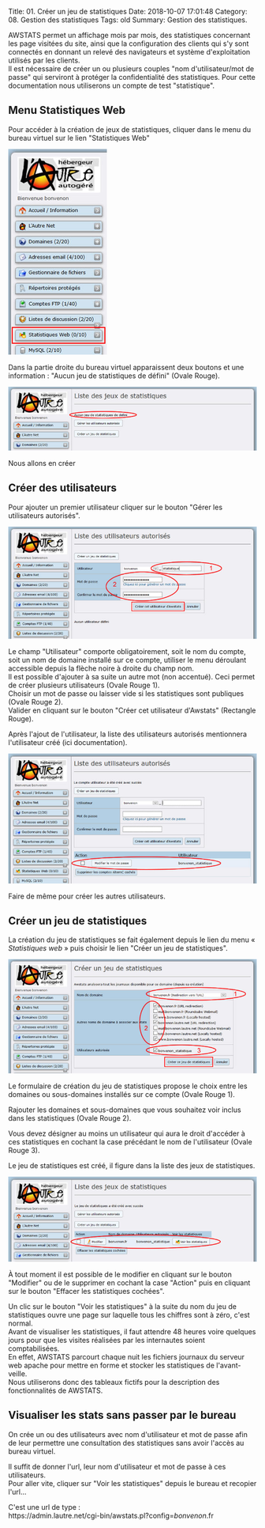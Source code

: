Title: 01. Créer un jeu de statistiques 
Date: 2018-10-07 17:01:48
Category: 08. Gestion des statistiques
Tags: old
Summary: Gestion des statistiques.  

AWSTATS permet un affichage mois par mois, des statistiques concernant les page visitées du site, ainsi que la configuration des clients qui s'y sont connectés en donnant un relevé des navigateurs et système d'exploitation utilisés par les clients.  
Il est nécessaire de créer un ou plusieurs couples "nom d'utilisateur/mot de passe" qui serviront à protéger la confidentialité des statistiques. Pour cette documentation nous utiliserons un compte de test "statistique".


## Menu Statistiques Web

Pour accéder à la création de jeux de statistiques, cliquer dans le menu du bureau virtuel sur le lien "Statistiques Web"

![](../img/aw.jpg)

Dans la partie droite du bureau virtuel apparaissent deux boutons et une information : "Aucun jeu de statistiques de défini" (Ovale Rouge).

![](../img/aw1.jpg)

Nous allons en créer

## Créer des utilisateurs

Pour ajouter un premier utilisateur cliquer sur le bouton "Gérer les utilisateurs autorisés".

![](../img/aw2.jpg)

Le champ "Utilisateur" comporte obligatoirement, soit le nom du compte, soit un nom de domaine installé sur ce compte, utiliser le menu déroulant accessible depuis la flèche noire à droite du champ nom.  
Il est possible d'ajouter à sa suite un autre mot (non accentué). Ceci permet de créer plusieurs utilisateurs (Ovale Rouge 1).  
Choisir un mot de passe ou laisser vide si les statistiques sont publiques (Ovale Rouge 2).  
Valider en cliquant sur le bouton "Créer cet utilisateur d'Awstats" (Rectangle Rouge).

Après l'ajout de l'utilisateur, la liste des utilisateurs autorisés mentionnera l'utilisateur créé (ici documentation).

![](../img/aw3.jpg)

Faire de même pour créer les autres utilisateurs.  

## Créer un jeu de statistiques

La création du jeu de statistiques se fait également depuis le lien du menu « *Statistiques web* » puis choisir le lien "Créer un jeu de statistiques".

![](../img/aw4.jpg)

Le formulaire de création du jeu de statistiques propose le choix entre les domaines ou sous-domaines installés sur ce compte (Ovale Rouge 1). 

Rajouter les domaines et sous-domaines que vous souhaitez voir inclus dans les statistiques (Ovale Rouge 2).

Vous devez désigner au moins un utilisateur qui aura le droit d'accéder à ces statistiques en cochant la case précédant le nom de l'utilisateur (Ovale Rouge 3).  

Le jeu de statistiques est créé, il figure dans la liste des jeux de statistiques.  

![](../img/aw5.jpg)

À tout moment il est possible de le modifier en cliquant sur le bouton "Modifier" ou de le supprimer en cochant la case "Action" puis en cliquant sur le bouton "Effacer les statistiques cochées".

Un clic sur le bouton "Voir les statistiques" à la suite du nom du jeu de statistiques ouvre une page sur laquelle tous les chiffres sont à zéro, c'est normal.  
Avant de visualiser les statistiques, il faut attendre 48 heures voire quelques jours pour que les visites réalisées par les internautes soient comptabilisées.  
En effet, AWSTATS parcourt chaque nuit les fichiers journaux du serveur web apache pour mettre en forme et stocker les statistiques de l'avant-veille.   
Nous utiliserons donc des tableaux fictifs pour la description des fonctionnalités de AWSTATS.


## Visualiser les stats sans passer par le bureau

On crée un ou des utilisateurs avec nom d'utilisateur et mot de passe afin de leur permettre une consultation des statistiques sans avoir l'accès au bureau virtuel.

Il suffit de donner l'url, leur nom d'utilisateur et mot de passe à ces utilisateurs.  
Pour aller vite, cliquer sur "Voir les statistiques" depuis le bureau et recopier l'url...  

C'est une url de type :  
https://admin\.lautre.net/cgi-bin/awstats.pl?config=*bonvenon*.fr



